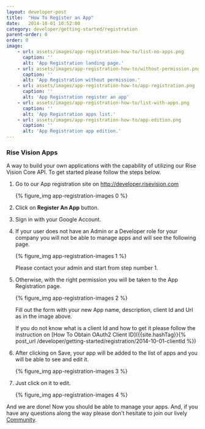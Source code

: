 ```yaml
---
layout: developer-post
title:  "How To Register an App"
date:   2014-10-01 10:52:00
category: developer/getting-started/registration
parent-order: 0
order: 0
image:
    - url: assets/images/app-registration-how-to/list-no-apps.png
      caption: ''
      alt: 'App Registration landing page.'
    - url: assets/images/app-registration-how-to/without-permission.png
      caption: ''
      alt: 'App Registration without permission.'
    - url: assets/images/app-registration-how-to/app-registration.png
      caption: ''
      alt: 'App Registration register an app'
    - url: assets/images/app-registration-how-to/list-with-apps.png
      caption: ''
      alt: 'App Registration apps list.'
    - url: assets/images/app-registration-how-to/app-edition.png
      caption: ''
      alt: 'App Registration app edition.'
---
```


### Rise Vision Apps

A way to build your own applications with the capability of utilizing our Rise Vision Core API. To get started please follow the steps below.

    

1. Go to our App registration site on http://developer.risevision.com
    
    {% figure_img app-registration-images 0 %}

2. Click on **Register An App** button.

3. Sign in with your Google Account.

4. If your user does not have an Admin or a Developer role for your company you will not be able to manage apps and will see the following page.

    {% figure_img app-registration-images 1 %}

    Please contact your admin and start from step number 1.

5. Otherwise, with the right permission you will be taken to the App Registration page.

    {% figure_img app-registration-images 2 %}
   
    Fill out the form with your new App name, description, client Id and Url as in the image above.
   
    If you do not know what is a client Id and how to get it please follow the instruction on [How To Obtain OAuth2 Client ID]({{site.hashTag}}{% post_url /developer/getting-started/registration/2014-10-01-clientId %}) 
      
6. After clicking on Save, your app will be added to the list of apps and you will be able to see and edit it.
 
    {% figure_img app-registration-images 3 %}
    
7. Just click on it to edit.  

    {% figure_img app-registration-images 4 %}


And we are done! Now you should be able to manage your apps. And, if you have any questions along the way please don't hesitate to join our lively [Community](http://community.risevision.com).